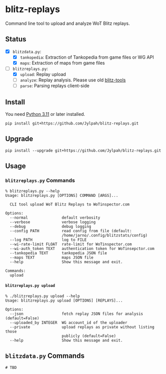 # blitz-replays

Command line tool to upload and analyze WoT Blitz replays.

## Status

- [x] `blitzdata.py`:
  - [x] `tankopedia`: Extraction of Tankopedia from game files or WG API
  - [x] `maps`: Extraction of maps from game files
- [ ] `blitzreplays.py`:
  - [x] `upload`: Replay upload
  - [ ] `analyze`: Replay analysis. Please use old [blitz-tools](../blitz-tools/)
  - [ ] `parse`: Parsing replays client-side

## Install 

You need [Python 3.11](https://python.org/) or later installed. 

```
pip install git+https://github.com/Jylpah/blitz-replays.git
```

## Upgrade

```
pip install --upgrade git+https://github.com/Jylpah/blitz-replays.git
```

## Usage

### `blitzreplays.py` Commands

```
% blitzreplays.py --help
Usage: blitzreplays.py [OPTIONS] COMMAND [ARGS]...

  CLI tool upload WoT Blitz Replays to WoTinspector.com

Options:
  --normal               default verbosity
  --verbose              verbose logging
  --debug                debug logging
  --config PATH          read config from file (default:
                         /home/jarno/.config/blitzstats/config)
  --log PATH             log to FILE
  --wi-rate-limit FLOAT  rate-limit for WoTinspector.com
  --wi-auth_token TEXT   authentication token for WoTinsepctor.com
  --tankopedia TEXT      tankopedia JSON file
  --maps TEXT            maps JSON file
  --help                 Show this message and exit.

Commands:
  upload
```

#### `blitzreplays.py upload`

```
% ./blitzreplays.py upload --help
Usage: blitzreplays.py upload [OPTIONS] [REPLAYS]...

Options:
  --json                 fetch replay JSON files for analysis (default=False)
  --uploaded_by INTEGER  WG account_id of the uploader
  --private              upload replays as private without listing those
                         publicly (default=False)
  --help                 Show this message and exit.
```

## `blitzdata.py` Commands

```
# TBD
```
